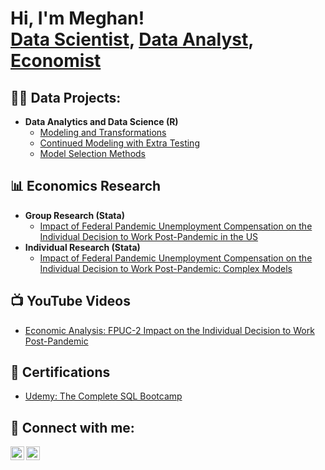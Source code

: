 <h1>Hi, I'm Meghan! <br/><a href="future link here">Data Scientist</a>, <a href="future link here">Data Analyst</a>, <a href="future link here">Economist</a>

<h2>👨‍💻 Data Projects:</h2>

- <b>Data Analytics and Data Science (R)</b>
  - [Modeling and Transformations](https://github.com/MeghanKPartrick/BasicModeling)
  - [Continued Modeling with Extra Testing](https://github.com/MeghanKPartrick/ModelingandTesting)
  - [Model Selection Methods](https://github.com/MeghanKPartrick/Model-Selection-Methods)

<h2>📊 Economics Research</h2>

- <b>Group Research (Stata)</b>
  - [Impact of Federal Pandemic Unemployment Compensation on the Individual Decision to Work Post-Pandemic in the US](https://github.com/MeghanKPartrick/FPUC-2Research)
- <b>Individual Research (Stata)</b>
  - [Impact of Federal Pandemic Unemployment Compensation on the Individual Decision to Work Post-Pandemic: Complex Models](https://github.com/MeghanKPartrick/FPUC-Individual-Research/blob/main/README.md)

<h2>📺 YouTube Videos</h2>

- [Economic Analysis: FPUC-2 Impact on the Individual Decision to Work Post-Pandemic](https://www.youtube.com/channel/UCpVZW7OqVaZdBhOk13dUGzA)

<h2>📄 Certifications</h2>

- [Udemy: The Complete SQL Bootcamp](https://github.com/MeghanKPartrick/UdemySQL)

<h2> 🤳 Connect with me:</h2>

[<img align="left" alt="JoshMadakor | YouTube" width="22px" src="https://cdn.jsdelivr.net/npm/simple-icons@v3/icons/youtube.svg" />][youtube]
[<img align="left" alt="JoshMadakor | LinkedIn" width="22px" src="https://cdn.jsdelivr.net/npm/simple-icons@v3/icons/linkedin.svg" />][linkedin]

[youtube]: https://www.youtube.com/@MeghanPartrick
[linkedin]: https://linkedin.com/in/meghan-partrick
